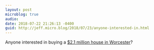 ```yaml
---
layout: post
microblog: true
audio: 
date: 2018-07-22 21:26:13 -0400
guid: http://jeff.micro.blog/2018/07/23/anyone-interested-in.html
---
```

Anyone interested in buying a [$2.1 million house in Worcester](http://www.telegram.com/news/20180722/21-million-house-in-worcester-any-interest)?
